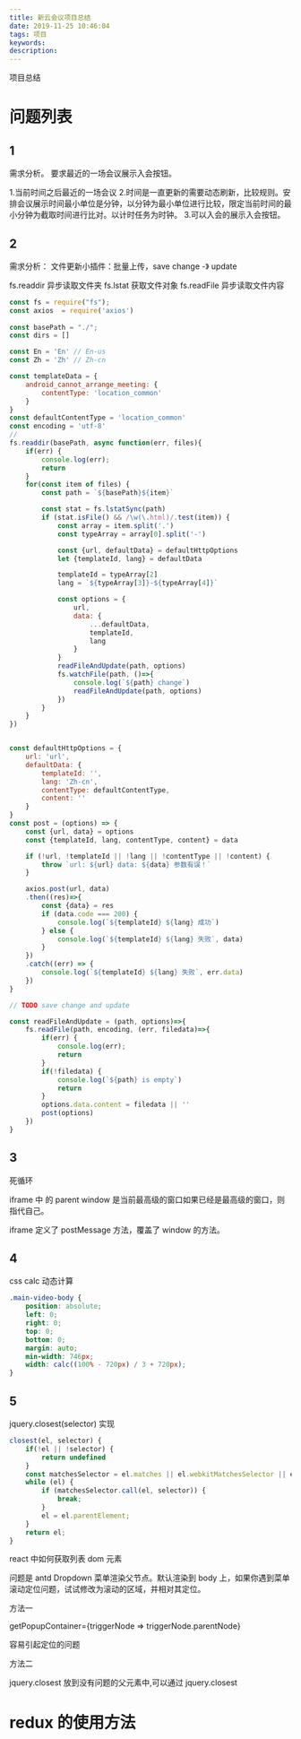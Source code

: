 ```yaml
---
title: 新云会议项目总结
date: 2019-11-25 10:46:04
tags: 项目
keywords:
description:
---
```


项目总结

<!-- more -->

# 问题列表

## 1

需求分析。
要求最近的一场会议展示入会按钮。

1.当前时间之后最近的一场会议
2.时间是一直更新的需要动态刷新，比较规则。安排会议展示时间最小单位是分钟，以分钟为最小单位进行比较，限定当前时间的最小分钟为截取时间进行比对。以计时任务为时钟。
3.可以入会的展示入会按钮。

## 2 

需求分析：
文件更新小插件：批量上传，save change -》 update

fs.readdir 异步读取文件夹
fs.lstat 获取文件对象
fs.readFile 异步读取文件内容

```js
const fs = require("fs");
const axios  = require('axios')
 
const basePath = "./";
const dirs = []

const En = 'En' // En-us
const Zh = 'Zh' // Zh-cn

const templateData = {
    android_cannot_arrange_meeting: {
        contentType: 'location_common'
    }
}
const defaultContentType = 'location_common'
const encoding = 'utf-8'
//
fs.readdir(basePath, async function(err, files){
    if(err) {
        console.log(err);
        return
    }
    for(const item of files) {
        const path = `${basePath}${item}`

        const stat = fs.lstatSync(path)
        if (stat.isFile() && /\w(\.html)/.test(item)) {
            const array = item.split('.')
            const typeArray = array[0].split('-')

            const {url, defaultData} = defaultHttpOptions
            let {templateId, lang} = defaultData

            templateId = typeArray[2]
            lang = `${typeArray[3]}-${typeArray[4]}`

            const options = {
                url,
                data: {
                    ...defaultData,
                    templateId,
                    lang
                }
            }
            readFileAndUpdate(path, options)
            fs.watchFile(path, ()=>{
                console.log(`${path} change`)
                readFileAndUpdate(path, options)
            })
        }
    }
})


const defaultHttpOptions = {
    url: 'url',
    defaultData: {
        templateId: '',
        lang: 'Zh-cn',
        contentType: defaultContentType,
        content: ''
    }
}
const post = (options) => {
    const {url, data} = options
    const {templateId, lang, contentType, content} = data

    if (!url, !templateId || !lang || !contentType || !content) {
        throw `url: ${url} data: ${data} 参数有误！`
    }

    axios.post(url, data)
    .then((res)=>{
        const {data} = res
        if (data.code === 200) {
            console.log(`${templateId} ${lang} 成功`)
        } else {
            console.log(`${templateId} ${lang} 失败`, data)
        }
    })
    .catch((err) => {
        console.log(`${templateId} ${lang} 失败`, err.data)
    })
}

// TODO save change and update

const readFileAndUpdate = (path, options)=>{
    fs.readFile(path, encoding, (err, filedata)=>{
        if(err) {
            console.log(err);
            return
        }
        if(!filedata) {
            console.log(`${path} is empty`)
            return
        }
        options.data.content = filedata || ''
        post(options)
    })
}
```

## 3

死循环

iframe 中 的 parent window 是当前最高级的窗口如果已经是最高级的窗口，则指代自己。

iframe 定义了 postMessage 方法，覆盖了 window 的方法。

## 4

css calc 动态计算

```css
.main-video-body {
    position: absolute;
    left: 0;
    right: 0;
    top: 0;
    bottom: 0;
    margin: auto;
    min-width: 746px;
    width: calc((100% - 720px) / 3 + 720px);
}
```
## 5

jquery.closest(selector) 实现

```js
closest(el, selector) {
    if(!el || !selector) {
        return undefined
    }
    const matchesSelector = el.matches || el.webkitMatchesSelector || el.mozMatchesSelector || el.msMatchesSelector;
    while (el) {
        if (matchesSelector.call(el, selector)) {
            break;
        }
        el = el.parentElement;
    }
    return el;
}
```

react 中如何获取列表 dom 元素

问题是 antd Dropdown 菜单渲染父节点。默认渲染到 body 上，如果你遇到菜单滚动定位问题，试试修改为滚动的区域，并相对其定位。 

方法一

getPopupContainer={triggerNode => triggerNode.parentNode}

容易引起定位的问题

方法二

jquery.closest  放到没有问题的父元素中,可以通过 jquery.closest 


# redux 的使用方法
